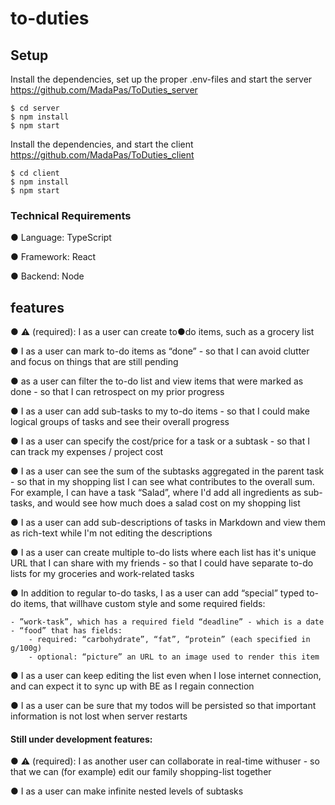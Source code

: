 # to-duties

## Setup

Install the dependencies, set up the proper .env-files and start the server https://github.com/MadaPas/ToDuties_server
```
$ cd server
$ npm install
$ npm start
```
Install the dependencies, and start the client https://github.com/MadaPas/ToDuties_client
```
$ cd client
$ npm install
$ npm start
```

### Technical Requirements

  ● Language: TypeScript
  
  ● Framework: React
  
  ● Backend: Node

## features
●  ⚠ (required): I as a user can create to●do items, such as a grocery list

●  I as a user can mark to-do items as “done” - so that I can avoid clutter and focus on things that are still pending

●   as a user can filter the to-do list and view items that were marked as done - so that I can retrospect on my prior progress

●  I as a user can add sub-tasks to my to-do items - so that I could make logical groups of tasks and see their overall progress 

●  I as a user can specify the cost/price for a task or a subtask - so that I can track my expenses / project cost

●  I as a user can see the sum of the subtasks aggregated in the parent task - so that in my shopping list I can see what contributes to the overall sum. For example, I can have a task “Salad”, where I'd add all ingredients as sub-tasks, and would see how much does a salad cost on my shopping list

●  I as a user can add sub-descriptions of tasks in Markdown and view them as rich-text while I'm not editing the descriptions


●  I as a user can create multiple to-do lists where each list has it's unique URL that I can share with my friends - so that I could have separate to-do lists for my groceries and work-related tasks

●  In addition to regular to-do tasks, I as a user can add “special” typed to-do items, that willhave custom style and some required fields:

    - ”work-task”, which has a required field “deadline” - which is a date
    - “food” that has fields:
        - required: “carbohydrate”, “fat”, “protein” (each specified in g/100g)
        - optional: “picture” an URL to an image used to render this item

●  I as a user can keep editing the list even when I lose internet connection, and can expect it to sync up with BE as I regain connection

●  I as a user can be sure that my todos will be persisted so that important information is not lost when server restarts


#### Still under development features:

●  ⚠ (required): I as ​another user ​can collaborate in real-time with ​user ​- so that we can (for example) edit our family shopping-list together

● I as a user can make infinite nested levels of subtasks



